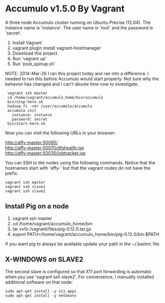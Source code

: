 # Accumulo v1.5.0 By Vagrant

A three node Accumulo cluster running on Ubuntu Precise (12.04). The instance name is 'instance'. The 
user name is 'root' and the password is 'secret'.

1. Install Vagrant
2. vagrant plugin install vagrant-hostmanager
3. Download this project.
4. Run 'vagrant up'
5. Run 'post_spinup.sh'

NOTE: 2014-Mar-26 I ran this project today and ran into a difference. I needed to run this before Accumulo would start properly. Not sure why the behavior has changed and I can't devote time now to investigate.

```
 vagrant ssh master
 cd /home/vagrant/accumulo_home/bin/accumulo
 bin/stop-here.sh
 hadoop fs -rmr /user/accumulo/accumulo
 accumulo init
   instance: instance
   password: secret
 bin/start-here.sh
```

Now you can visit the following URLs in your browser:

<a target="_blank" href='http://affy-master:50095/'>http://affy-master:50095/</a><br/>
<a target="_blank" href='http://affy-master:50070/dfshealth.jsp'>http://affy-master:50070/dfshealth.jsp</a><br/>
<a target="_blank" href='http://affy-master:50030/jobtracker.jsp'>http://affy-master:50030/jobtracker.jsp</a><br/>

You can SSH to the nodes using the following commands. Notice that the hostnames start with 'affy-' but that 
the vagrant nodes do not have the prefix.

```
vagrant ssh master
vagrant ssh slave1
vagrant ssh slave2
```

## Install Pig on a node

1. vagrant ssh master
2. cd /home/vagrant/accumulo_home/bin
3. tar xvfz /vagrant/files/pig-0.12.0.tar.gz
4. export PATH=/home/vagrant/accumulo_home/bin/pig-0.12.0/bin:$PATH 

If you want pig to always be available update your path in the ~/.bashrc file.


## X-WINDOWS on SLAVE2

The second slave is configured so that X11 port forwarding is automatic when you use 'vagrant ssh slave2'. For 
convenience, I manually installed additional software on that node:

```
sudo apt-get install -y x11-apps
sudo apt-get install -y netbeans
```


